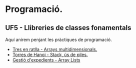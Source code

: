 # Programació.
## UF5 - Llibreries de classes fonamentals

Aquí anirem penjant les pràctiques de programació.

- [Tres en ratlla - Arrays multidimensionals.](tresEnRatlla.md)
- [Torres de Hanoi - Stack, ús de piles.](torresDeHanoi.md) 
- [Gestió d'expedients - Array Lists](gestioExpedients.md)
